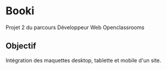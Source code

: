 # Booki

Projet 2 du parcours Développeur Web Openclassrooms

## Objectif
Intégration des maquettes desktop, tablette et mobile d'un site.

